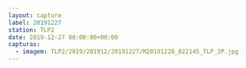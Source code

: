 ```yaml
---
layout: capture
label: 20191227
station: TLP2
date: 2019-12-27 00:00:00+00:00
capturas:
  - imagem: TLP2/2019/201912/20191227/M20191228_022145_TLP_2P.jpg
---
```

